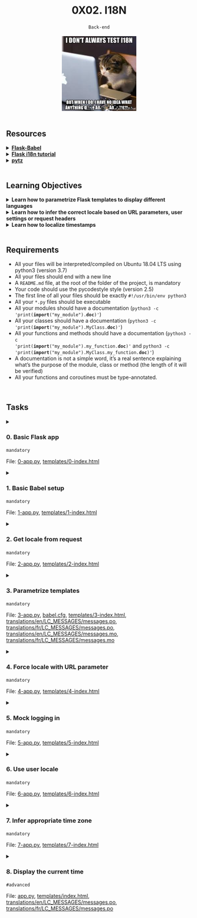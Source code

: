 <h1 align="center"><b>0X02. I18N</b></h1>
<div align="center"><code>Back-end</code></div>

<br>
<div align="center">
<img width="40%" src="https://github.com/codenvibes/alx-backend/blob/master/0x02-i18n/images/91e1c50322b2428428f9.jpeg">
</div>

<!-- <br>
<hr>
<h3><a href=>Notes</a></h3>
<hr> -->


<!--==================================================-->
<br>

## Resources
<details>
<summary><b><a href="https://web.archive.org/web/20201111174034/https://flask-babel.tkte.ch/">Flask-Babel</a></b></summary><br>


<br><p align="center">※※※※※※※※※※※※</p><br>
</details>


<details>
<summary><b><a href="https://blog.miguelgrinberg.com/post/the-flask-mega-tutorial-part-xiii-i18n-and-l10n">Flask i18n tutorial</a></b></summary><br>


<br><p align="center">※※※※※※※※※※※※</p><br>
</details>


<details>
<summary><b><a href="https://pypi.org/project/pytz/">pytz</a></b></summary><br>


<br><p align="center">※※※※※※※※※※※※</p><br>
</details>



<!--==================================================-->
<br>

## Learning Objectives
<details>
<summary><b><a href=" "> </a>Learn how to parametrize Flask templates to display different languages</b></summary><br>


<br><p align="center">※※※※※※※※※※※※</p><br>
</details>


<details>
<summary><b><a href=" "> </a>Learn how to infer the correct locale based on URL parameters, user settings or request headers</b></summary><br>


<br><p align="center">※※※※※※※※※※※※</p><br>
</details>


<details>
<summary><b><a href=" "> </a>Learn how to localize timestamps</b></summary><br>


<br><p align="center">※※※※※※※※※※※※</p><br>
</details>



<!--==================================================-->
<br>

## Requirements
- All your files will be interpreted/compiled on Ubuntu 18.04 LTS using python3 (version 3.7)
- All your files should end with a new line
- A <code>README.md</code> file, at the root of the folder of the project, is mandatory
- Your code should use the pycodestyle style (version 2.5)
- The first line of all your files should be exactly <code>#!/usr/bin/env python3</code>
- All your <code>*.py</code> files should be executable
- All your modules should have a documentation (<code>python3 -c 'print(__import__("my_module").__doc__)'</code>)
- All your classes should have a documentation (<code>python3 -c 'print(__import__("my_module").MyClass.__doc__)'</code>)
- All your functions and methods should have a documentation (<code>python3 -c 'print(__import__("my_module").my_function.__doc__)'</code> and <code>python3 -c 'print(__import__("my_module").MyClass.my_function.__doc__)'</code>)
- A documentation is not a simple word, it’s a real sentence explaining what’s the purpose of the module, class or method (the length of it will be verified)
- All your functions and coroutines must be type-annotated.

<!--==================================================-->
<br>

## Tasks
<details>
<summary>

### 0. Basic Flask app
`mandatory`

File: [0-app.py](), [templates/0-index.html]()
</summary>

<p>First you will setup a basic Flask app in <code>0-app.py</code>. Create a single <code>/</code> route and an <code>index.html</code> template that simply outputs “Welcome to Holberton” as page title (<code>&lt;title&gt;</code>) and “Hello world” as header (<code>&lt;h1&gt;</code>).</p>


</details>

<details>
<summary>

### 1. Basic Babel setup
`mandatory`

File: [1-app.py](), [templates/1-index.html]()
</summary>

<p>Install the Babel Flask extension:</p>

<pre><code>$ pip3 install flask_babel==2.0.0
</code></pre>

<p>Then instantiate the <code>Babel</code> object in your app. Store it in a module-level variable named <code>babel</code>.</p>

<p>In order to configure available languages in our app, you will create a <code>Config</code> class that has a <code>LANGUAGES</code> class attribute equal to <code>["en", "fr"]</code>.</p>

<p>Use <code>Config</code> to set Babel’s default locale (<code>"en"</code>) and timezone (<code>"UTC"</code>).</p>

<p>Use that class as config for your Flask app.</p>


</details>

<details>
<summary>

### 2. Get locale from request
`mandatory`

File: [2-app.py](), [templates/2-index.html]()
</summary>

<p>Create a <code>get_locale</code> function with the <code>babel.localeselector</code> decorator. Use <code>request.accept_languages</code> to determine the best match with our supported languages.</p>


</details>

<details>
<summary>

### 3. Parametrize templates
`mandatory`

File: [3-app.py](), [babel.cfg](), [templates/3-index.html](), [translations/en/LC_MESSAGES/messages.po](), [translations/fr/LC_MESSAGES/messages.po](), [translations/en/LC_MESSAGES/messages.mo](), [translations/fr/LC_MESSAGES/messages.mo]()
</summary>

<p>Use the <code>_</code> or <code>gettext</code> function to parametrize your templates. Use the message IDs <code>home_title</code> and <code>home_header</code>.</p>

<p>Create a <code>babel.cfg</code> file containing</p>

<pre><code>[python: **.py]
[jinja2: **/templates/**.html]
extensions=jinja2.ext.autoescape,jinja2.ext.with_
</code></pre>

<p>Then initialize your translations with</p>

<pre><code>$ pybabel extract -F babel.cfg -o messages.pot .
</code></pre>

<p>and your two dictionaries with </p>

<pre><code>$ pybabel init -i messages.pot -d translations -l en
$ pybabel init -i messages.pot -d translations -l fr
</code></pre>

<p>Then edit files <code>translations/[en|fr]/LC_MESSAGES/messages.po</code> to provide the correct value for each message ID for each language. Use the following translations:</p>

<table class="hbtn-table"><tbody><tr>
<th>msgid</th>
<th>English</th>
<th>French</th>
</tr>
<tr>
<td><code>home_title</code></td>
<td><code>"Welcome to Holberton"</code></td>
<td><code>"Bienvenue chez Holberton"</code></td>
</tr>
<tr>
<td><code>home_header</code></td>
<td><code>"Hello world!"</code></td>
<td><code>"Bonjour monde!"</code></td>
</tr>
</tbody></table>

<p>Then compile your dictionaries with</p>

<pre><code>$ pybabel compile -d translations
</code></pre>

<p>Reload the home page of your app and make sure that the correct messages show up.</p>


</details>

<details>
<summary>

### 4. Force locale with URL parameter
`mandatory`

File: [4-app.py](), [templates/4-index.html]()
</summary>

<p>In this task, you will implement a way to force a particular locale by passing the <code>locale=fr</code> parameter to your app’s URLs.</p>

<p>In your <code>get_locale</code> function, detect if the incoming request contains <code>locale</code> argument and ifs value is a supported locale, return it. If not or if the parameter is not present, resort to the previous default behavior.</p>

<p>Now you should be able to test different translations by visiting <code>http://127.0.0.1:5000?locale=[fr|en]</code>.</p>

<p><strong>Visiting <code>http://127.0.0.1:5000/?locale=fr</code> should display this level 1 heading:</strong></p>

<br>
<div align="center"><img alt="" loading="lazy" src="https://github.com/codenvibes/alx-backend/blob/master/0x02-i18n/images/f958f4a1529b535027ce.png" style=""/></div>


</details>

<details>
<summary>

### 5. Mock logging in
`mandatory`

File: [5-app.py](), [templates/5-index.html]()
</summary>

<p>Creating a user login system is outside the scope of this project. To emulate a similar behavior, copy the following user table in <code>5-app.py</code>.</p>

<pre><code>users = {
    1: {"name": "Balou", "locale": "fr", "timezone": "Europe/Paris"},
    2: {"name": "Beyonce", "locale": "en", "timezone": "US/Central"},
    3: {"name": "Spock", "locale": "kg", "timezone": "Vulcan"},
    4: {"name": "Teletubby", "locale": None, "timezone": "Europe/London"},
}
</code></pre>

<p>This will mock a database user table. Logging in will be mocked by passing <code>login_as</code> URL parameter containing the user ID to log in as.</p>

<p>Define a <code>get_user</code>  function that returns a user dictionary or <code>None</code> if the ID cannot be found or if <code>login_as</code> was not passed.</p>

<p>Define a <code>before_request</code> function and use the <code>app.before_request</code> decorator to make it be executed before all other functions. <code>before_request</code> should use <code>get_user</code> to find a user if any, and set it as a global on <code>flask.g.user</code>.</p>

<p>In your HTML template, if a user is logged in, in a paragraph tag, display a welcome message otherwise display a default message as shown in the table below.</p>

<table class="hbtn-table"><tbody><tr>
<th>msgid</th>
<th>English</th>
<th>French</th>
</tr>
<tr>
<td><code>logged_in_as</code></td>
<td><code>"You are logged in as %(username)s."</code></td>
<td><code>"Vous êtes connecté en tant que %(username)s."</code></td>
</tr>
<tr>
<td><code>not_logged_in</code></td>
<td><code>"You are not logged in."</code></td>
<td><code>"Vous n'êtes pas connecté."</code></td>
</tr>
</tbody></table>

<p><strong>Visiting <code>http://127.0.0.1:5000/</code> in your browser should display this:</strong></p>

<p><img alt="" loading="lazy" src="./Project_ 0x02. i18n _ Nairobi Intranet_files/2c5b2c8190f88c6b4668.png" style=""/></p>

<p><strong>Visiting <code>http://127.0.0.1:5000/?login_as=2</code> in your browser should display this:</strong>
<img alt="" loading="lazy" src="./Project_ 0x02. i18n _ Nairobi Intranet_files/277f24308c856a09908c.png" style=""/></p>


</details>

<details>
<summary>

### 6. Use user locale
`mandatory`

File: [6-app.py](), [templates/6-index.html]()
</summary>

<p>Change your <code>get_locale</code> function to use a user’s preferred local if it is supported.</p>

<p>The order of priority should be</p>

<p>Test by logging in as different users</p>

<p><img alt="" loading="lazy" src="./Project_ 0x02. i18n _ Nairobi Intranet_files/9941b480b0b9d87dc5de.png" style=""/></p>


</details>

<details>
<summary>

### 7. Infer appropriate time zone
`mandatory`

File: [7-app.py](), [templates/7-index.html]()
</summary>

<p>Define a <code>get_timezone</code> function and use the <code>babel.timezoneselector</code> decorator.</p>

<p>The logic should be the same as <code>get_locale</code>:</p>

<p>Before returning a URL-provided or user time zone, you must validate that it is a valid time zone. To that, use <code>pytz.timezone</code> and catch the <code>pytz.exceptions.UnknownTimeZoneError</code> exception.</p>


</details>

<details>
<summary>

### 8. Display the current time
`#advanced`

File: [app.py](), [templates/index.html](), [translations/en/LC_MESSAGES/messages.po](), [translations/fr/LC_MESSAGES/messages.po]()
</summary>

<p>Based on the inferred time zone, display the current time on the home page in the default format. For example:</p>

<p><code>Jan 21, 2020, 5:55:39 AM</code> or <code>21 janv. 2020 à 05:56:28</code></p>

<p>Use the following translations</p>

<p><strong>Displaying the time in French looks like this:</strong></p>

<p><img alt="" loading="lazy" src="./Project_ 0x02. i18n _ Nairobi Intranet_files/bba4805d6dca0a46a0f6.png" style=""/></p>

<p><strong>Displaying the time in English looks like this:</strong></p>

<p><img alt="" loading="lazy" src="./Project_ 0x02. i18n _ Nairobi Intranet_files/54f3be802024dbcf06f4.png" style=""/></p>


</details>

